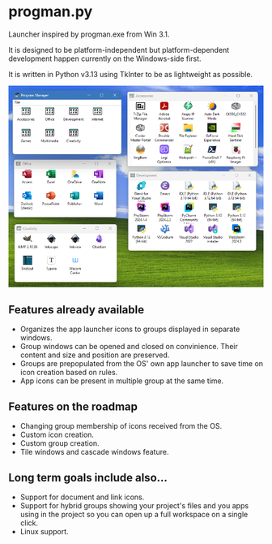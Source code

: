 # progman.py

Launcher inspired by progman.exe from Win 3.1.

It is designed to be platform-independent but platform-dependent development happen currently on the Windows-side first.

It is written in Python v3.13 using TkInter to be as lightweight as possible.

![screenshot.png](docs%2Fscreenshot.png)

## Features already available

* Organizes the app launcher icons to groups displayed in separate windows.
* Group windows can be opened and closed on convinience. Their content and size and position are preserved.
* Groups are prepopulated from the OS' own app launcher to save time on icon creation based on rules.
* App icons can be present in multiple group at the same time.

## Features on the roadmap

* Changing group membership of icons received from the OS.
* Custom icon creation.
* Custom group creation.
* Tile windows and cascade windows feature.

## Long term goals include also...

* Support for document and link icons.
* Support for hybrid groups showing your project's files and you apps using in the project so you can open up a full workspace on a single click.
* Linux support.
